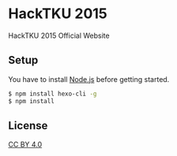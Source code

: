 # HackTKU 2015

HackTKU 2015 Official Website

## Setup

You have to install [Node.js] before getting started.

``` bash
$ npm install hexo-cli -g
$ npm install
```

## License

[CC BY 4.0](http://creativecommons.org/licenses/by/4.0/)

[Node.js]: http://nodejs.org/